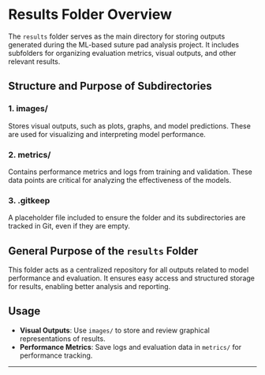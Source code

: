 # Results Folder Overview

The `results` folder serves as the main directory for storing outputs generated during the ML-based suture pad analysis project. It includes subfolders for organizing evaluation metrics, visual outputs, and other relevant results.

## Structure and Purpose of Subdirectories

### 1. **images/**
Stores visual outputs, such as plots, graphs, and model predictions. These are used for visualizing and interpreting model performance.

### 2. **metrics/**
Contains performance metrics and logs from training and validation. These data points are critical for analyzing the effectiveness of the models.

### 3. **.gitkeep**
A placeholder file included to ensure the folder and its subdirectories are tracked in Git, even if they are empty.

## General Purpose of the `results` Folder
This folder acts as a centralized repository for all outputs related to model performance and evaluation. It ensures easy access and structured storage for results, enabling better analysis and reporting.

## Usage
- **Visual Outputs**: Use `images/` to store and review graphical representations of results.
- **Performance Metrics**: Save logs and evaluation data in `metrics/` for performance tracking.

---